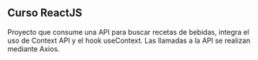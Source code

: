 ## Curso ReactJS

Proyecto que consume una API para buscar recetas de bebidas, integra el uso de Context API y el hook useContext. Las llamadas a la API se realizan mediante Axios.